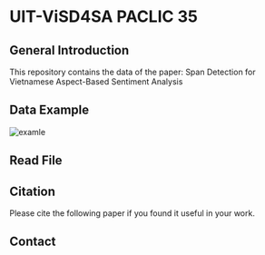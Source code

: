 # UIT-ViSD4SA PACLIC 35
## General Introduction
This repository contains the data of the paper: Span Detection for Vietnamese Aspect-Based Sentiment Analysis
## Data Example
![examle](https://github.com/kimkim00/UIT-ViSD4SA/blob/main/example.png)
## Read File

## Citation
Please cite the following paper if you found it useful in your work.

## Contact
